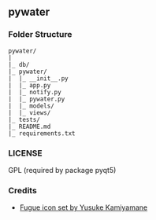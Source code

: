 ## pywater

### Folder Structure

```
pywater/
|
|_ db/
|_ pywater/
|  |_ __init__.py
|  |_ app.py
|  |_ notify.py
|  |_ pywater.py
|  |_ models/
|  |_ views/
|_ tests/
|_ README.md
|_ requirements.txt
```

### LICENSE

GPL (required by package pyqt5)

### Credits

- [Fugue icon set by Yusuke Kamiyamane](https://p.yusukekamiyamane.com/)